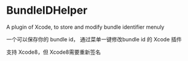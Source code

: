 # BundleIDHelper
A plugin of Xcode, to store and modify bundle identifier menuly

一个可以保存你的 bundle id， 通过菜单一键修改bundle id 的 Xcode 插件

支持 Xcode8，但 Xcode8需要重新签名
